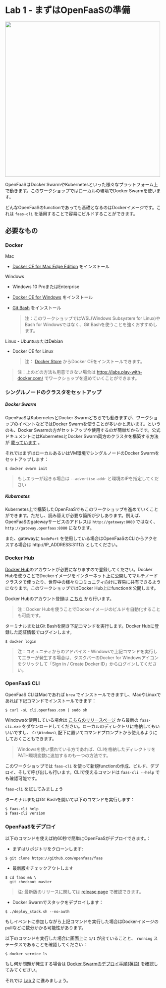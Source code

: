 # Lab 1 - まずはOpenFaaSの準備

<img src="https://github.com/openfaas/media/raw/master/OpenFaaS_Magnet_3_1_png.png" width="500px"></img>

OpenFaaSはDocker SwarmやKubernetesといった様々なプラットフォーム上で動きます。このワークショップではローカルの環境でDocker Swarmを使います。

どんなOpenFaaSのfunctionであっても基礎となるのはDockerイメージです。これは `faas-cli` を活用することで容易にビルドすることができます。

## 必要なもの

### Docker

Mac

* [Docker CE for Mac Edge Edition](https://store.docker.com/editions/community/docker-ce-desktop-mac) をインストール

Windows

* Windows 10 ProまたはEnterprise

* [Docker CE for Windows](https://store.docker.com/editions/community/docker-ce-desktop-windows) をインストール

* [Git Bash](https://git-scm.com/downloads) をインストール

  > 注：このワークショップではWSL(Windows Subsystem for Linux)やBash for Windowsではなく、Git Bashを使うことを強くおすすめします。

Linux - UbuntuまたはDebian

* Docker CE for Linux

  > 注： [Docker Store](https://store.docker.com) からDocker CEをインストールできます。



> 注：上のどの方法も用意できない場合は https://labs.play-with-docker.com/ でワークショップを進めていくことができます。

### シングルノードのクラスタをセットアップ

##### Docker Swarm

OpenFaaSはKubernetesとDocker Swarmどちらでも動きますが、ワークショップのイベントなどではDocker Swarmを使うことが多いかと思います。というのも、Docker Swarmの方がセットアップや使用するのが簡単だからです。公式ドキュメントにはKubernetesとDocker Swarm両方のクラスタを構築する方法が [載っています](https://github.com/openfaas/faas/tree/master/guide) 。

それではまずはローカルあるいはVM環境でシングルノードのDocker Swarmをセットアップします：

```
$ docker swarm init
```

> もしエラーが起きる場合は `--advertise-addr` と環境のIPを指定してください

##### Kubernetes

Kubernetes上で構築したOpenFaaSでもこのワークショップを進めていくことができます。ただし、読み替えが必要な箇所が少しあります。例えば、OpenFaaSのgatewayサービスのアドレスは `http://gateway:8080` ではなく、 `http://gateway.openfaas:8080` になります。

また、gatewayに `NodePort` を使用している場合はOpenFaaSのCLIからアクセスする場合は http://IP_ADDRESS:31112/ としてください。

### Docker Hub

[Docker Hub](https://hub.docker.com)のアカウントが必要になりますので登録してください。Docker Hubを使うことでDockerイメージをインターネット上に公開してマルチノードクラスタで使ったり、世界中の様々なコミュニティ向けに容易に共有できるようになります。このワークショップではDocker Hub上にfunctionを公開します。

Docker Hubのアカウント登録は [こちら](https://hub.docker.com) から行います。

> 注：Docker Hubを使うことでDockerイメージのビルドを自動化することも可能です。

ターミナルまたはGit Bashを開き下記コマンドを実行します。Docker Hubに登録した認証情報でログインします。

```
$ docker login
```

> 注：コミュニティからのアドバイス - Windowsで上記コマンドを実行してエラーが発生する場合は、タスクバーのDocker for Windowsアイコンをクリックして「Sign in / Create Docker ID」からログインしてください。

### OpenFaaS CLI

OpenFaaS CLIはMacであれば `brew` でインストールできますし、MacやLinuxであれば下記コマンドでインストールできます：

```
$ curl -sL cli.openfaas.com | sudo sh
```

Windowsを使用している場合は [こちらのリリースページ](https://github.com/openfaas/faas-cli/releases) から最新の `faas-cli.exe` をダウンロードしてください。ローカルのディレクトリに格納してもいいいですし、 `C:\Windows\` 配下に置いてコマンドプロンプトから使えるようにしておくこともできます。

> Windowsを使い慣れている方であれば、CLIを格納したディレクトリをPATH環境変数に追加するのも一つの方法です。

このワークショップでは `faas-cli` を使って新規functionの作成、ビルド、デプロイ、そして呼び出しも行います。CLIで使えるコマンドは `faas-cli --help` でも確認可能です。

`faas-cli` を試してみましょう

ターミナルまたはGit Bashを開いて以下のコマンドを実行します：

```
$ faas-cli help
$ faas-cli version
```

### OpenFaaSをデプロイ

以下のコマンドを使えば約60秒で簡単にOpenFaaSがデプロイできます。：

* まずはリポジトリをクローンします:

```
$ git clone https://github.com/openfaas/faas
```

* 最新版をチェックアウトします

```
$ cd faas && \
  git checkout master
```

> 注: 最新版のリリースに関しては [release page](https://github.com/openfaas/faas/releases) で確認できます。

* Docker Swarmでスタックをデプロイします：

```
$ ./deploy_stack.sh --no-auth
```

もしイベントに参加しながら上記コマンドを実行した場合はDockerイメージのpullなどに数分かかる可能性があります。

以下のコマンドを実行した場合に画面上に `1/1` が出ていることと、 `running` ステータスであることを確認してください：

```
$ docker service ls
```

もし何か問題が発生する場合は [Docker Swarmのデプロイ手順(英語)](https://github.com/openfaas/faas/blob/master/guide/deployment_swarm.md) を確認してみてください。

それでは [Lab 2](./lab2.md) に進みましょう。